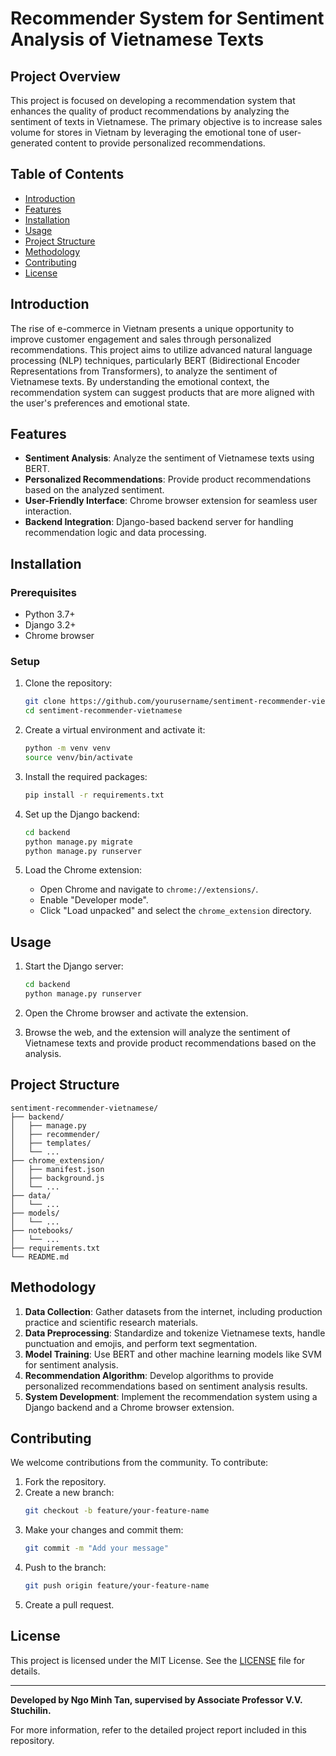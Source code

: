 # Recommender System for Sentiment Analysis of Vietnamese Texts

## Project Overview

This project is focused on developing a recommendation system that enhances the quality of product recommendations by analyzing the sentiment of texts in Vietnamese. The primary objective is to increase sales volume for stores in Vietnam by leveraging the emotional tone of user-generated content to provide personalized recommendations.

## Table of Contents

- [Introduction](#introduction)
- [Features](#features)
- [Installation](#installation)
- [Usage](#usage)
- [Project Structure](#project-structure)
- [Methodology](#methodology)
- [Contributing](#contributing)
- [License](#license)

## Introduction

The rise of e-commerce in Vietnam presents a unique opportunity to improve customer engagement and sales through personalized recommendations. This project aims to utilize advanced natural language processing (NLP) techniques, particularly BERT (Bidirectional Encoder Representations from Transformers), to analyze the sentiment of Vietnamese texts. By understanding the emotional context, the recommendation system can suggest products that are more aligned with the user's preferences and emotional state.

## Features

- **Sentiment Analysis**: Analyze the sentiment of Vietnamese texts using BERT.
- **Personalized Recommendations**: Provide product recommendations based on the analyzed sentiment.
- **User-Friendly Interface**: Chrome browser extension for seamless user interaction.
- **Backend Integration**: Django-based backend server for handling recommendation logic and data processing.

## Installation

### Prerequisites

- Python 3.7+
- Django 3.2+
- Chrome browser

### Setup

1. Clone the repository:
   ```sh
   git clone https://github.com/yourusername/sentiment-recommender-vietnamese.git
   cd sentiment-recommender-vietnamese
   ```

2. Create a virtual environment and activate it:
   ```sh
   python -m venv venv
   source venv/bin/activate
   ```

3. Install the required packages:
   ```sh
   pip install -r requirements.txt
   ```

4. Set up the Django backend:
   ```sh
   cd backend
   python manage.py migrate
   python manage.py runserver
   ```

5. Load the Chrome extension:
   - Open Chrome and navigate to `chrome://extensions/`.
   - Enable "Developer mode".
   - Click "Load unpacked" and select the `chrome_extension` directory.

## Usage

1. Start the Django server:
   ```sh
   cd backend
   python manage.py runserver
   ```

2. Open the Chrome browser and activate the extension.

3. Browse the web, and the extension will analyze the sentiment of Vietnamese texts and provide product recommendations based on the analysis.

## Project Structure

```plaintext
sentiment-recommender-vietnamese/
├── backend/
│   ├── manage.py
│   ├── recommender/
│   ├── templates/
│   └── ...
├── chrome_extension/
│   ├── manifest.json
│   ├── background.js
│   └── ...
├── data/
│   └── ...
├── models/
│   └── ...
├── notebooks/
│   └── ...
├── requirements.txt
└── README.md
```

## Methodology

1. **Data Collection**: Gather datasets from the internet, including production practice and scientific research materials.
2. **Data Preprocessing**: Standardize and tokenize Vietnamese texts, handle punctuation and emojis, and perform text segmentation.
3. **Model Training**: Use BERT and other machine learning models like SVM for sentiment analysis.
4. **Recommendation Algorithm**: Develop algorithms to provide personalized recommendations based on sentiment analysis results.
5. **System Development**: Implement the recommendation system using a Django backend and a Chrome browser extension.

## Contributing

We welcome contributions from the community. To contribute:

1. Fork the repository.
2. Create a new branch:
   ```sh
   git checkout -b feature/your-feature-name
   ```
3. Make your changes and commit them:
   ```sh
   git commit -m "Add your message"
   ```
4. Push to the branch:
   ```sh
   git push origin feature/your-feature-name
   ```
5. Create a pull request.

## License

This project is licensed under the MIT License. See the [LICENSE](LICENSE) file for details.

---

**Developed by Ngo Minh Tan, supervised by Associate Professor V.V. Stuchilin.**

For more information, refer to the detailed project report included in this repository.
